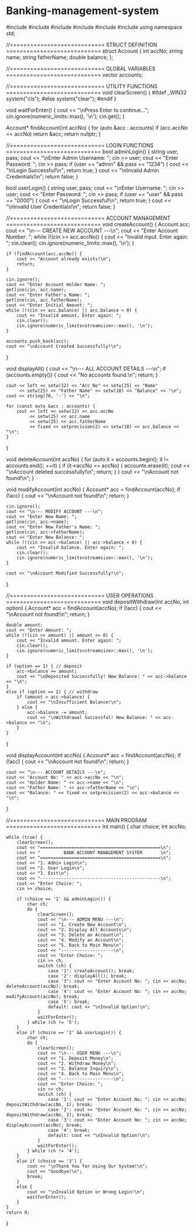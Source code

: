 # Banking-management-system
 #include <iostream>
#include <iomanip>
#include <string>
#include <vector>
#include <limits>
#include <cstdlib>
using namespace std;

//============================ STRUCT DEFINITION ============================
struct Account {
    int accNo;
    string name;
    string fatherName;
    double balance;
};

//============================ GLOBAL VARIABLES ============================
vector<Account> accounts;

//============================ UTILITY FUNCTIONS ============================
void clearScreen() {
#ifdef _WIN32
    system("cls");
#else
    system("clear");
#endif
}

void waitForEnter() {
    cout << "\nPress Enter to continue...";
    cin.ignore(numeric_limits<streamsize>::max(), '\n');
    cin.get();
}

Account* findAccount(int accNo) {
    for (auto &acc : accounts)
        if (acc.accNo == accNo)
            return &acc;
    return nullptr;
}

//============================ LOGIN FUNCTIONS ============================
bool adminLogin() {
    string user, pass;
    cout << "\nEnter Admin Username: ";
    cin >> user;
    cout << "Enter Password: ";
    cin >> pass;
    if (user == "admin" && pass == "1234") {
        cout << "\nLogin Successful!\n";
        return true;
    }
    cout << "\nInvalid Admin Credentials!\n";
    return false;
}

bool userLogin() {
    string user, pass;
    cout << "\nEnter Username: ";
    cin >> user;
    cout << "Enter Password: ";
    cin >> pass;
    if (user == "user" && pass == "0000") {
        cout << "\nLogin Successful!\n";
        return true;
    }
    cout << "\nInvalid User Credentials!\n";
    return false;
}

//============================ ACCOUNT MANAGEMENT ============================
void createAccount() {
    Account acc;
    cout << "\n--- CREATE NEW ACCOUNT ---\n";
    cout << "Enter Account Number: ";
    while (!(cin >> acc.accNo)) {
        cout << "Invalid input. Enter again: ";
        cin.clear();
        cin.ignore(numeric_limits<streamsize>::max(), '\n');
    }

    if (findAccount(acc.accNo)) {
        cout << "Account already exists!\n";
        return;
    }

    cin.ignore();
    cout << "Enter Account Holder Name: ";
    getline(cin, acc.name);
    cout << "Enter Father's Name: ";
    getline(cin, acc.fatherName);
    cout << "Enter Initial Amount: ";
    while (!(cin >> acc.balance) || acc.balance < 0) {
        cout << "Invalid amount. Enter again: ";
        cin.clear();
        cin.ignore(numeric_limits<streamsize>::max(), '\n');
    }

    accounts.push_back(acc);
    cout << "\nAccount Created Successfully!\n";
}

void displayAll() {
    cout << "\n--- ALL ACCOUNT DETAILS ---\n";
    if (accounts.empty()) {
        cout << "No accounts found.\n";
        return;
    }

    cout << left << setw(12) << "Acc No" << setw(25) << "Name" 
         << setw(25) << "Father Name" << setw(10) << "Balance" << "\n";
    cout << string(70, '-') << "\n";

    for (const auto &acc : accounts) {
        cout << left << setw(12) << acc.accNo
             << setw(25) << acc.name
             << setw(25) << acc.fatherName
             << fixed << setprecision(2) << setw(10) << acc.balance << "\n";
    }
}

void deleteAccount(int accNo) {
    for (auto it = accounts.begin(); it != accounts.end(); ++it) {
        if (it->accNo == accNo) {
            accounts.erase(it);
            cout << "\nAccount deleted successfully!\n";
            return;
        }
    }
    cout << "\nAccount not found!\n";
}

void modifyAccount(int accNo) {
    Account* acc = findAccount(accNo);
    if (!acc) {
        cout << "\nAccount not found!\n";
        return;
    }

    cin.ignore();
    cout << "\n--- MODIFY ACCOUNT ---\n";
    cout << "Enter New Name: ";
    getline(cin, acc->name);
    cout << "Enter New Father's Name: ";
    getline(cin, acc->fatherName);
    cout << "Enter New Balance: ";
    while (!(cin >> acc->balance) || acc->balance < 0) {
        cout << "Invalid balance. Enter again: ";
        cin.clear();
        cin.ignore(numeric_limits<streamsize>::max(), '\n');
    }

    cout << "\nAccount Modified Successfully!\n";
}

//============================ USER OPERATIONS ============================
void depositWithdraw(int accNo, int option) {
    Account* acc = findAccount(accNo);
    if (!acc) {
        cout << "\nAccount not found!\n";
        return;
    }

    double amount;
    cout << "Enter Amount: ";
    while (!(cin >> amount) || amount <= 0) {
        cout << "Invalid amount. Enter again: ";
        cin.clear();
        cin.ignore(numeric_limits<streamsize>::max(), '\n');
    }

    if (option == 1) { // deposit
        acc->balance += amount;
        cout << "\nDeposited Successfully! New Balance: " << acc->balance << "\n";
    } 
    else if (option == 2) { // withdraw
        if (amount > acc->balance) {
            cout << "\nInsufficient Balance!\n";
        } else {
            acc->balance -= amount;
            cout << "\nWithdrawal Successful! New Balance: " << acc->balance << "\n";
        }
    }
}

void displayAccount(int accNo) {
    Account* acc = findAccount(accNo);
    if (!acc) {
        cout << "\nAccount not found!\n";
        return;
    }

    cout << "\n--- ACCOUNT DETAILS ---\n";
    cout << "Account No: " << acc->accNo << "\n";
    cout << "Holder Name: " << acc->name << "\n";
    cout << "Father Name: " << acc->fatherName << "\n";
    cout << "Balance: " << fixed << setprecision(2) << acc->balance << "\n";
}

//============================ MAIN PROGRAM ============================
int main() {
    char choice;
    int accNo;

    while (true) {
        clearScreen();
        cout << "==============================================\n";
        cout << "         BANK ACCOUNT MANAGEMENT SYSTEM       \n";
        cout << "==============================================\n";
        cout << "1. Admin Login\n";
        cout << "2. User Login\n";
        cout << "3. Exit\n";
        cout << "----------------------------------------------\n";
        cout << "Enter Choice: ";
        cin >> choice;

        if (choice == '1' && adminLogin()) {
            char ch;
            do {
                clearScreen();
                cout << "\n--- ADMIN MENU ---\n";
                cout << "1. Create New Account\n";
                cout << "2. Display All Accounts\n";
                cout << "3. Delete an Account\n";
                cout << "4. Modify an Account\n";
                cout << "5. Back to Main Menu\n";
                cout << "--------------------\n";
                cout << "Enter Choice: ";
                cin >> ch;
                switch (ch) {
                    case '1': createAccount(); break;
                    case '2': displayAll(); break;
                    case '3': cout << "Enter Account No: "; cin >> accNo; deleteAccount(accNo); break;
                    case '4': cout << "Enter Account No: "; cin >> accNo; modifyAccount(accNo); break;
                    case '5': break;
                    default: cout << "\nInvalid Option!\n";
                }
                waitForEnter();
            } while (ch != '5');
        }
        else if (choice == '2' && userLogin()) {
            char ch;
            do {
                clearScreen();
                cout << "\n--- USER MENU ---\n";
                cout << "1. Deposit Money\n";
                cout << "2. Withdraw Money\n";
                cout << "3. Balance Inquiry\n";
                cout << "4. Back to Main Menu\n";
                cout << "--------------------\n";
                cout << "Enter Choice: ";
                cin >> ch;
                switch (ch) {
                    case '1': cout << "Enter Account No: "; cin >> accNo; depositWithdraw(accNo, 1); break;
                    case '2': cout << "Enter Account No: "; cin >> accNo; depositWithdraw(accNo, 2); break;
                    case '3': cout << "Enter Account No: "; cin >> accNo; displayAccount(accNo); break;
                    case '4': break;
                    default: cout << "\nInvalid Option!\n";
                }
                waitForEnter();
            } while (ch != '4');
        }
        else if (choice == '3') {
            cout << "\nThank You for Using Our System!\n";
            cout << "Goodbye!\n";
            break;
        }
        else {
            cout << "\nInvalid Option or Wrong Login!\n";
            waitForEnter();
        }
    }
    return 0;
}
